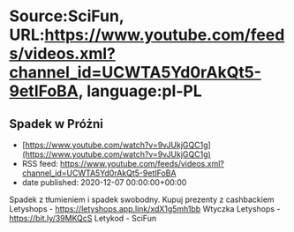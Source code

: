 # Source:SciFun, URL:https://www.youtube.com/feeds/videos.xml?channel_id=UCWTA5Yd0rAkQt5-9etIFoBA, language:pl-PL

## Spadek w Próżni
 - [https://www.youtube.com/watch?v=9vJUkjGQC1g](https://www.youtube.com/watch?v=9vJUkjGQC1g)
 - RSS feed: https://www.youtube.com/feeds/videos.xml?channel_id=UCWTA5Yd0rAkQt5-9etIFoBA
 - date published: 2020-12-07 00:00:00+00:00

Spadek z tłumieniem i spadek swobodny.
Kupuj prezenty z cashbackiem Letyshops - https://letyshops.app.link/xdX1g5mh1bb
Wtyczka Letyshops - https://bit.ly/39MKQcS
Letykod - SciFun

